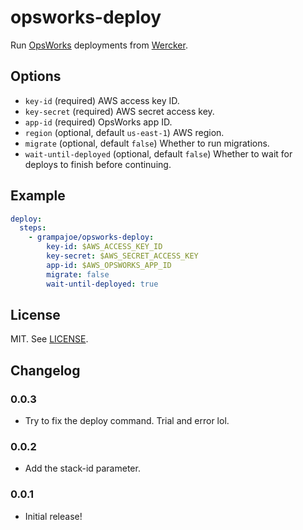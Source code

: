 # opsworks-deploy

Run [OpsWorks](http://aws.amazon.com/opsworks/) deployments from
[Wercker](http://wercker.com/).

## Options

- `key-id` (required) AWS access key ID.
- `key-secret` (required) AWS secret access key.
- `app-id` (required) OpsWorks app ID.
- `region` (optional, default `us-east-1`) AWS region.
- `migrate` (optional, default `false`) Whether to run migrations.
- `wait-until-deployed` (optional, default `false`) Whether to wait for
  deploys to finish before continuing.

## Example

```yaml
deploy:
  steps:
    - grampajoe/opsworks-deploy:
        key-id: $AWS_ACCESS_KEY_ID
        key-secret: $AWS_SECRET_ACCESS_KEY
        app-id: $AWS_OPSWORKS_APP_ID
        migrate: false
        wait-until-deployed: true
```

## License

MIT. See [LICENSE](LICENSE).

## Changelog

### 0.0.3

- Try to fix the deploy command. Trial and error lol.

### 0.0.2

- Add the stack-id parameter.

### 0.0.1

- Initial release!

